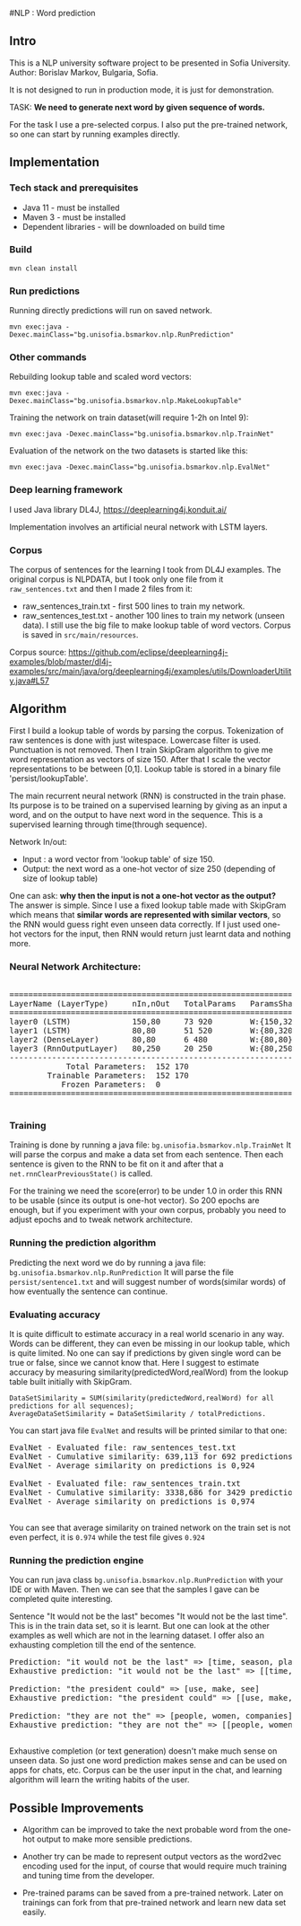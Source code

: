 
#NLP : Word prediction

## Intro
This is a NLP university software project
 to be presented in Sofia University.
Author: Borislav Markov, Bulgaria, Sofia.
 
It is not designed to run in production mode, it is just 
for demonstration.

TASK: **We need to generate next word by given sequence of words.**

For the task I use a pre-selected corpus.
I also put the pre-trained network, so one can 
start by running examples directly.

## Implementation
### Tech stack and prerequisites
 * Java 11 - must be installed
 * Maven 3 - must be installed
 * Dependent libraries - will be downloaded on build time
 
### Build
```shell script
mvn clean install
```

### Run predictions
Running directly predictions will run on saved network.
```shell script
mvn exec:java -Dexec.mainClass="bg.unisofia.bsmarkov.nlp.RunPrediction"
```

### Other commands
Rebuilding lookup table and scaled word vectors:
```shell script
mvn exec:java -Dexec.mainClass="bg.unisofia.bsmarkov.nlp.MakeLookupTable"
```
Training the network on train dataset(will require 1-2h on Intel 9):
```shell script
mvn exec:java -Dexec.mainClass="bg.unisofia.bsmarkov.nlp.TrainNet"
```
Evaluation of the network on the two datasets is started like this:
```shell script
mvn exec:java -Dexec.mainClass="bg.unisofia.bsmarkov.nlp.EvalNet"
```

### Deep learning framework
I used Java library DL4J, https://deeplearning4j.konduit.ai/

Implementation involves an artificial neural network with LSTM layers.

### Corpus
The corpus of sentences for the learning I took from DL4J examples.
The original corpus is NLPDATA, but I took only one file from it `raw_sentences.txt`
and then I made 2 files from it:
* raw_sentences_train.txt - first 500 lines to train my network.
* raw_sentences_test.txt - another 100 lines to train my network (unseen data).
I still use the big file to make lookup table of word vectors.
Corpus is saved in `src/main/resources`.

Corpus source:
https://github.com/eclipse/deeplearning4j-examples/blob/master/dl4j-examples/src/main/java/org/deeplearning4j/examples/utils/DownloaderUtility.java#L57

## Algorithm
First I build a lookup table of words by parsing the corpus.
Tokenization of raw sentences is done with just witespace. 
Lowercase filter is used. Punctuation is not removed.
Then I train SkipGram algorithm to give me word representation
as vectors of size 150. After that I scale the vector
representations to be between [0,1].
Lookup table is stored in a binary file 'persist/lookupTable'.

The main recurrent neural network (RNN) is constructed in the train phase.
Its purpose is to be trained on a supervised learning by giving 
as an input a word, and on the output to have next word in the sequence.
This is a supervised learning through time(through sequence).
 
Network In/out:
* Input : a word vector from 'lookup table' of size 150.
* Output: the next word as a one-hot vector of size 250 (depending of size of lookup table)

One can ask: **why then the input is not a one-hot vector as the output?**
The answer is simple. Since I use a fixed lookup table made with SkipGram
which means that **similar words are represented with similar vectors**, so
the RNN would guess right even unseen data correctly. If I just used 
one-hot vectors for the input, then RNN would return just learnt data 
and nothing more.

### Neural Network Architecture:
<pre>

======================================================================================
LayerName (LayerType)     nIn,nOut   TotalParams   ParamsShape                        
======================================================================================
layer0 (LSTM)             150,80     73 920        W:{150,320}, RW:{80,320}, b:{1,320}
layer1 (LSTM)             80,80      51 520        W:{80,320}, RW:{80,320}, b:{1,320} 
layer2 (DenseLayer)       80,80      6 480         W:{80,80}, b:{1,80}                
layer3 (RnnOutputLayer)   80,250     20 250        W:{80,250}, b:{1,250}              
--------------------------------------------------------------------------------------
            Total Parameters:  152 170
        Trainable Parameters:  152 170
           Frozen Parameters:  0
======================================================================================

</pre>

### Training
Training is done by running a java file:
`bg.unisofia.bsmarkov.nlp.TrainNet`
It will parse the corpus and make a data set from each sentence.
Then each sentence is given to the RNN to be fit on it and after that
a `net.rnnClearPreviousState()` is called.

For the training we need the score(error) to be under 1.0 in order this 
RNN to be usable (since its output is one-hot vector).
So 200 epochs are enough, but if you experiment with your own corpus, 
probably you need to adjust epochs and to tweak network architecture.

### Running the prediction algorithm
Predicting the next word we do by running a java file:
`bg.unisofia.bsmarkov.nlp.RunPrediction`
It will parse the file `persist/sentence1.txt` 
and will suggest number of words(similar words) of how eventually 
the sentence can continue.

### Evaluating accuracy
It is quite difficult to estimate accuracy in a real world scenario in any way.
Words can be different, they can even be missing in our lookup table, which is 
quite limited. No one can say if predictions by given single word can be true
or false, since we cannot know that.
Here I suggest to estimate accuracy by measuring similarity(predictedWord,realWord)
from the lookup table built initially with SkipGram.

```text
DataSetSimilarity = SUM(similarity(predictedWord,realWord) for all predictions for all sequences);
AverageDataSetSimilarity = DataSetSimilarity / totalPredictions.
```

You can start java file `EvalNet` and results will be printed similar to that one:
<pre>
EvalNet - Evaluated file: raw_sentences_test.txt
EvalNet - Cumulative similarity: 639,113 for 692 predictions
EvalNet - Average similarity on predictions is 0,924

EvalNet - Evaluated file: raw_sentences_train.txt
EvalNet - Cumulative similarity: 3338,686 for 3429 predictions
EvalNet - Average similarity on predictions is 0,974
 </pre>

You can see that average similarity on trained network on the train set is not even 
perfect, it is `0.974` while the test file gives `0.924`

### Running the prediction engine
You can run java class `bg.unisofia.bsmarkov.nlp.RunPrediction` with your IDE
or with Maven. Then we can see that the samples I gave can be completed quite 
interesting.

Sentence "It would not be the last" becomes "It would not be the last time".
This is in the train data set, so it is learnt. But one can look at the other
examples as well which are not in the learning dataset. I offer also an exhausting
completion till the end of the sentence. 

<pre>
Prediction: "it would not be the last" => [time, season, place]
Exhaustive prediction: "it would not be the last" => [[time, season, place], [., ;]]

Prediction: "the president could" => [use, make, see]
Exhaustive prediction: "the president could" => [[use, make, see], [it, john], [,, --], [times, days], [., ;]]

Prediction: "they are not the" => [people, women, companies]
Exhaustive prediction: "they are not the" => [[people, women, companies], [are, were], [not, also], [of, among], [there, here], [., ;]]

</pre>

Exhaustive completion (or text generation) doesn't make much sense on unseen data.
So just one word prediction makes sense and can be used on apps for chats, etc.
Corpus can be the user input in the chat, and learning algorithm will 
learn the writing habits of the user.

## Possible Improvements
* Algorithm can be improved to take the next probable word from the one-hot output to
make more sensible predictions.

* Another try can be made to represent output vectors as the word2vec encoding used for the input,
of course that would require much training and tuning time from the developer.

* Pre-trained params can be saved from a pre-trained network.
  Later on trainings can fork from that pre-trained network
  and learn new data set easily.


